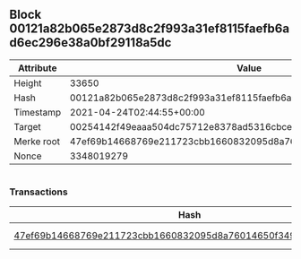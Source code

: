## Block 00121a82b065e2873d8c2f993a31ef8115faefb6ad6ec296e38a0bf29118a5dc

Attribute | Value
--- | ---
Height | 33650
Hash | 00121a82b065e2873d8c2f993a31ef8115faefb6ad6ec296e38a0bf29118a5dc
Timestamp | 2021-04-24T02:44:55+00:00
Target | 00254142f49eaaa504dc75712e8378ad5316cbcead634704b3734b6271167cc4
Merke root | 47ef69b14668769e211723cbb1660832095d8a76014650f349cbdd41ff18eeaf
Nonce | 3348019279

```

```

### Transactions

Hash | Amount
--- | ---
[47ef69b14668769e211723cbb1660832095d8a76014650f349cbdd41ff18eeaf](47ef69b14668769e211723cbb1660832095d8a76014650f349cbdd41ff18eeaf.md) | 10.00000000 SKEPTI 
